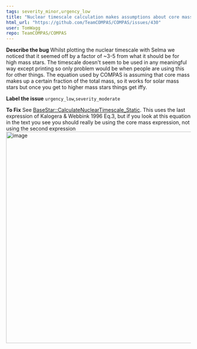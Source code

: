 ```yaml
---
tags: severity_minor,urgency_low
title: "Nuclear timescale calculation makes assumptions about core mass"
html_url: "https://github.com/TeamCOMPAS/COMPAS/issues/430"
user: TomWagg
repo: TeamCOMPAS/COMPAS
---
```


**Describe the bug**
Whilst plotting the nuclear timescale with Selma we noticed that it seemed off by a factor of ~3-5 from what it should be for high mass stars. The timescale doesn't seem to be used in any meaningful way except printing so only problem would be when people are using this for other things. The equation used by COMPAS is assuming that core mass makes up a certain fraction of the total mass, so it works for solar mass stars but once you get to higher mass stars things get iffy.

**Label the issue**
`urgency_low`,`severity_moderate`

**To Fix**
See [BaseStar::CalculateNuclearTimescale_Static](https://github.com/TeamCOMPAS/COMPAS/blob/production/src/BaseStar.cpp#L2230). This uses the last expression of Kalogera & Webbink 1996 Eq.3, but if you look at this equation in the text you see you should really be using the core mass expression, not using the second expression
<img width="578" alt="image" src="https://user-images.githubusercontent.com/21990332/98278169-374f4800-1f66-11eb-9b5e-d8f931e7105f.png">